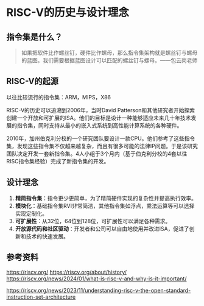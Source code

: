 # RISC-V的历史与设计理念

## 指令集是什么？

> 如果把软件比作螺丝钉，硬件比作螺母，那么指令集架构就是螺丝钉与螺母的蓝图。我们需要根据蓝图设计可以匹配的螺丝钉与螺母。——包云岗老师

## RISC-V的起源

以往比较流行的指令集：ARM，MIPS，X86

RISC-V的历史可以追溯到2006年，当时David Patterson和其他研究者开始探索创建一个开放和可扩展的ISA。他们的目标是设计一种能够适应未来几十年技术发展的指令集，同时支持从最小的嵌入式系统到高性能计算系统的各种硬件。

2010年，加州伯克利分校的一个研究团队要设计一款CPU。他们参考了这些指令集，发现这些指令集不仅越来越复杂，而且有很多可能的法律IP问题。于是该研究团队决定开发一套新指令集。4人小组于3个月内（基于伯克利分校的4套以往RISC指令集经验）完成了新指令集的开发。

## 设计理念

1. **精简指令集**：指令更少更简单，为了精简硬件实现的复杂性并提高执行效率。
2. **模块化**：基础指令集RVI非常简洁，其他指令集如浮点，乘法运算等可以选择实现定制化。
3. **可扩展性**：从32位，64位到128位，可扩展性可以满足各种需求。
4. **开放源代码和社区驱动**：开发者和公司可以自由地使用并改进ISA，促进了创新和技术的快速发展。

## 参考资料

https://riscv.org/
https://riscv.org/about/history/
https://riscv.org/news/2024/01/what-is-risc-v-and-why-is-it-important/

https://riscv.org/news/2023/11/understanding-risc-v-the-open-standard-instruction-set-architecture